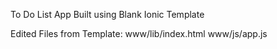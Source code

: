 To Do List App Built using Blank Ionic Template

Edited Files from Template:
  www/lib/index.html
  www/js/app.js
